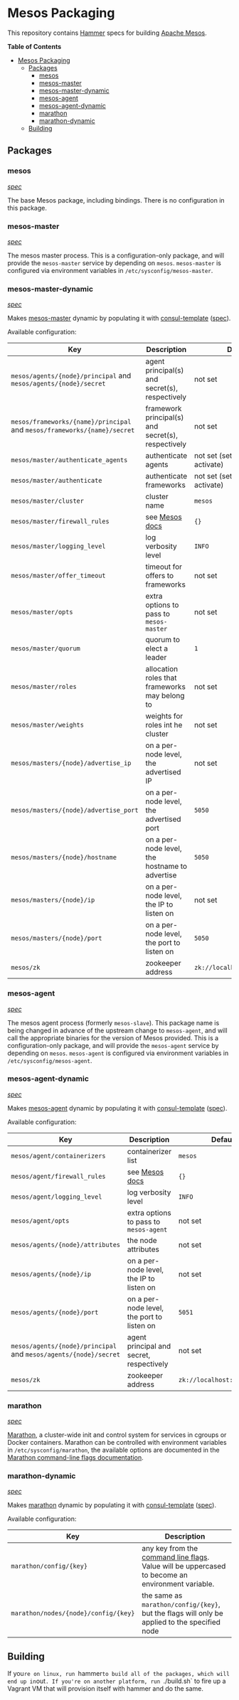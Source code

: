 # Mesos Packaging

This repository contains [Hammer](https://github.com/asteris-llc/hammer) specs
for building [Apache Mesos](http://mesos.apache.org).

<!-- markdown-toc start - Don't edit this section. Run M-x markdown-toc-generate-toc again -->
**Table of Contents**

- [Mesos Packaging](#mesos-packaging)
    - [Packages](#packages)
        - [mesos](#mesos)
        - [mesos-master](#mesos-master)
        - [mesos-master-dynamic](#mesos-master-dynamic)
        - [mesos-agent](#mesos-agent)
        - [mesos-agent-dynamic](#mesos-agent-dynamic)
        - [marathon](#marathon)
        - [marathon-dynamic](#marathon-dynamic)
    - [Building](#building)

<!-- markdown-toc end -->

## Packages

### mesos

[*spec*](core/mesos/spec.yml)

The base Mesos package, including bindings. There is no configuration in this
package.

### mesos-master

[*spec*](core/mesos-master/spec.yml)

The mesos master process. This is a configuration-only package, and will provide
the `mesos-master` service by depending on `mesos`. `mesos-master` is configured
via environment variables in `/etc/sysconfig/mesos-master`.

### mesos-master-dynamic

[*spec*](core/mesos-master-dynamic/spec.yml)

Makes [mesos-master](#mesos-master) dynamic by populating it with
[consul-template](https://github.com/hashicorp/consul-template)
([spec](https://github.com/asteris-llc/consul-packaging/blob/master/packaging/consul-template/spec.yml)).

Available configuration:

| Key | Description | Default |
|-----|-------------|---------|
| `mesos/agents/{node}/principal` and `mesos/agents/{node}/secret` | agent principal(s) and secret(s), respectively | not set |
| `mesos/frameworks/{name}/principal` and `mesos/frameworks/{name}/secret` | framework principal(s) and secret(s), respectively | not set |
| `mesos/master/authenticate_agents` | authenticate agents | not set (set to any value to activate) |
| `mesos/master/authenticate` | authenticate frameworks | not set (set to any value to activate) |
| `mesos/master/cluster` | cluster name | `mesos` |
| `mesos/master/firewall_rules` | see [Mesos docs](http://mesos.apache.org/documentation/latest/configuration/) | `{}` |
| `mesos/master/logging_level` | log verbosity level | `INFO` |
| `mesos/master/offer_timeout` | timeout for offers to frameworks | not set |
| `mesos/master/opts` | extra options to pass to `mesos-master` | not set |
| `mesos/master/quorum` | quorum to elect a leader | `1` |
| `mesos/master/roles` | allocation roles that frameworks may belong to | not set |
| `mesos/master/weights` | weights for roles int he cluster | not set |
| `mesos/masters/{node}/advertise_ip` | on a per-node level, the advertised IP | not set |
| `mesos/masters/{node}/advertise_port` | on a per-node level, the advertised port | `5050` |
| `mesos/masters/{node}/hostname` | on a per-node level, the hostname to advertise | `5050` |
| `mesos/masters/{node}/ip` | on a per-node level, the IP to listen on | not set |
| `mesos/masters/{node}/port` | on a per-node level, the port to listen on | `5050` |
| `mesos/zk` | zookeeper address | `zk://localhost:2181/mesos` |

### mesos-agent

[*spec*](core/mesos-agent/spec.yml)

The mesos agent process (formerly `mesos-slave`). This package name is being
changed in advance of the upstream change to `mesos-agent`, and will call the
appropriate binaries for the version of Mesos provided. This is a
configuration-only package, and will provide the `mesos-agent` service by
depending on `mesos`. `mesos-agent` is configured via environment variables in
`/etc/sysconfig/mesos-agent`.

### mesos-agent-dynamic

[*spec*](core/mesos-agent-dynamic/spec.yml)

Makes [mesos-agent](#mesos-agent) dynamic by populating it with
[consul-template](https://github.com/hashicorp/consul-template)
([spec](https://github.com/asteris-llc/consul-packaging/blob/master/packaging/consul-template/spec.yml)).

Available configuration:

| Key | Description | Default |
|-----|-------------|---------|
| `mesos/agent/containerizers` | containerizer list | `mesos` |
| `mesos/agent/firewall_rules` | see [Mesos docs](http://mesos.apache.org/documentation/latest/configuration/) | `{}` |
| `mesos/agent/logging_level` | log verbosity level | `INFO` |
| `mesos/agent/opts` | extra options to pass to `mesos-agent` | not set |
| `mesos/agents/{node}/attributes` | the node attributes | not set |
| `mesos/agents/{node}/ip` | on a per-node level, the IP to listen on | not set |
| `mesos/agents/{node}/port` | on a per-node level, the port to listen on | `5051` |
| `mesos/agents/{node}/principal` and `mesos/agents/{node}/secret` | agent principal and secret, respectively | not set |
| `mesos/zk` | zookeeper address | `zk://localhost:2181/mesos` |

### marathon

[*spec*](packaging/marathon/spec.yml)

[Marathon](http://mesosphere.github.io/marathon), a cluster-wide init and
control system for services in cgroups or Docker containers. Marathon can be
controlled with environment variables in `/etc/sysconfig/marathon`, the
available options are documented in the
[Marathon command-line flags documentation](http://mesosphere.github.io/marathon/docs/command-line-flags.html).

### marathon-dynamic

[*spec*](packaging/marathon-dynamic/spec.yml)

Makes [marathon](#marathon) dynamic by populating it with
[consul-template](https://github.com/hashicorp/consul-template)
([spec](https://github.com/asteris-llc/consul-packaging/blob/master/packaging/consul-template/spec.yml)).

Available configuration:

| Key | Description |
|-----|-------------|
| `marathon/config/{key}` | any key from the [command line flags](http://mesosphere.github.io/marathon/docs/command-line-flags.html). Value will be uppercased to become an environment variable. |
| `marathon/nodes/{node}/config/{key}` | the same as `marathon/config/{key}`, but the flags will only be applied to the specified node |

## Building

If you`re on linux, run `hammer` to build all of the packages, which will end up
in `out`. If you're on another platform, run `./build.sh` to fire up a Vagrant
VM that will provision itself with hammer and do the same.
